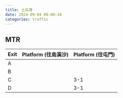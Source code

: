 ```yaml
---
title: 土瓜灣
date: 2024-09-04 00:00:34
categories: traffic
---
```


## MTR

| Exit | Platform (往烏溪沙) | Platform (往屯門) |
| ---- | ------------------- | ----------------- |
| A    |                     |                   |
| B    |                     |                   |
| C    |                     | 3-1               |
| D    |                     | 3-1               |
